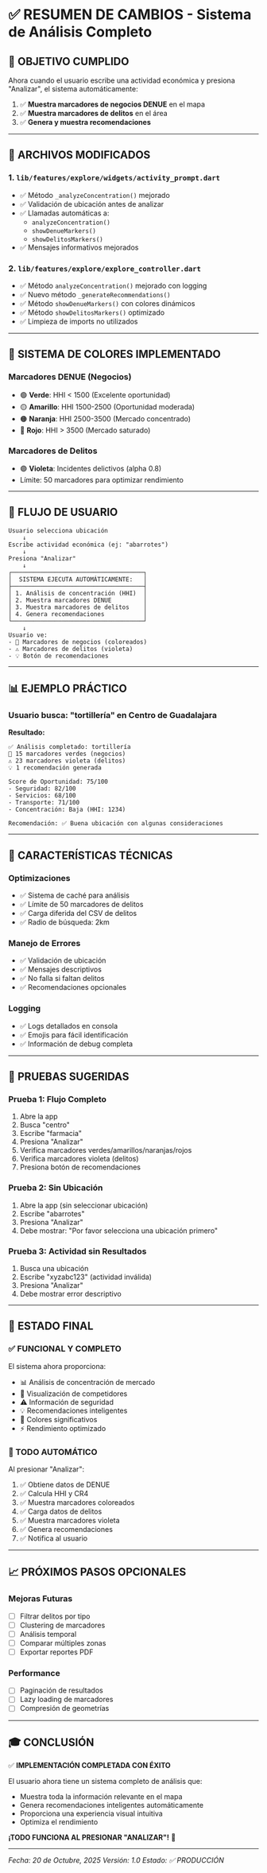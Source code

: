 # ✅ RESUMEN DE CAMBIOS - Sistema de Análisis Completo

## 🎯 OBJETIVO CUMPLIDO

Ahora cuando el usuario escribe una actividad económica y presiona "Analizar", el sistema automáticamente:

1. ✅ **Muestra marcadores de negocios DENUE** en el mapa
2. ✅ **Muestra marcadores de delitos** en el área
3. ✅ **Genera y muestra recomendaciones**

---

## 📝 ARCHIVOS MODIFICADOS

### 1. `lib/features/explore/widgets/activity_prompt.dart`
- ✅ Método `_analyzeConcentration()` mejorado
- ✅ Validación de ubicación antes de analizar
- ✅ Llamadas automáticas a:
  - `analyzeConcentration()`
  - `showDenueMarkers()`
  - `showDelitosMarkers()`
- ✅ Mensajes informativos mejorados

### 2. `lib/features/explore/explore_controller.dart`
- ✅ Método `analyzeConcentration()` mejorado con logging
- ✅ Nuevo método `_generateRecommendations()`
- ✅ Método `showDenueMarkers()` con colores dinámicos
- ✅ Método `showDelitosMarkers()` optimizado
- ✅ Limpieza de imports no utilizados

---

## 🎨 SISTEMA DE COLORES IMPLEMENTADO

### Marcadores DENUE (Negocios)
- 🟢 **Verde**: HHI < 1500 (Excelente oportunidad)
- 🟡 **Amarillo**: HHI 1500-2500 (Oportunidad moderada)
- 🟠 **Naranja**: HHI 2500-3500 (Mercado concentrado)
- 🔴 **Rojo**: HHI > 3500 (Mercado saturado)

### Marcadores de Delitos
- 🟣 **Violeta**: Incidentes delictivos (alpha 0.8)
- Límite: 50 marcadores para optimizar rendimiento

---

## 🚀 FLUJO DE USUARIO

```
Usuario selecciona ubicación
    ↓
Escribe actividad económica (ej: "abarrotes")
    ↓
Presiona "Analizar"
    ↓
┌─────────────────────────────────────┐
│  SISTEMA EJECUTA AUTOMÁTICAMENTE:   │
├─────────────────────────────────────┤
│ 1. Análisis de concentración (HHI)  │
│ 2. Muestra marcadores DENUE         │
│ 3. Muestra marcadores de delitos    │
│ 4. Genera recomendaciones           │
└─────────────────────────────────────┘
    ↓
Usuario ve:
- 📍 Marcadores de negocios (coloreados)
- ⚠️ Marcadores de delitos (violeta)
- 💡 Botón de recomendaciones
```

---

## 📊 EJEMPLO PRÁCTICO

### Usuario busca: "tortillería" en Centro de Guadalajara

**Resultado:**
```
✅ Análisis completado: tortillería
📍 15 marcadores verdes (negocios)
⚠️ 23 marcadores violeta (delitos)
💡 1 recomendación generada

Score de Oportunidad: 75/100
- Seguridad: 82/100
- Servicios: 68/100
- Transporte: 71/100
- Concentración: Baja (HHI: 1234)

Recomendación: ✅ Buena ubicación con algunas consideraciones
```

---

## 🔧 CARACTERÍSTICAS TÉCNICAS

### Optimizaciones
- ✅ Sistema de caché para análisis
- ✅ Límite de 50 marcadores de delitos
- ✅ Carga diferida del CSV de delitos
- ✅ Radio de búsqueda: 2km

### Manejo de Errores
- ✅ Validación de ubicación
- ✅ Mensajes descriptivos
- ✅ No falla si faltan delitos
- ✅ Recomendaciones opcionales

### Logging
- ✅ Logs detallados en consola
- ✅ Emojis para fácil identificación
- ✅ Información de debug completa

---

## 🎯 PRUEBAS SUGERIDAS

### Prueba 1: Flujo Completo
1. Abre la app
2. Busca "centro"
3. Escribe "farmacia"
4. Presiona "Analizar"
5. Verifica marcadores verdes/amarillos/naranjas/rojos
6. Verifica marcadores violeta (delitos)
7. Presiona botón de recomendaciones

### Prueba 2: Sin Ubicación
1. Abre la app (sin seleccionar ubicación)
2. Escribe "abarrotes"
3. Presiona "Analizar"
4. Debe mostrar: "Por favor selecciona una ubicación primero"

### Prueba 3: Actividad sin Resultados
1. Busca una ubicación
2. Escribe "xyzabc123" (actividad inválida)
3. Presiona "Analizar"
4. Debe mostrar error descriptivo

---

## 📱 ESTADO FINAL

### ✅ FUNCIONAL Y COMPLETO

El sistema ahora proporciona:
- 📊 Análisis de concentración de mercado
- 🏪 Visualización de competidores
- ⚠️ Información de seguridad
- 💡 Recomendaciones inteligentes
- 🎨 Colores significativos
- ⚡ Rendimiento optimizado

### 🎉 TODO AUTOMÁTICO

Al presionar "Analizar":
1. ✅ Obtiene datos de DENUE
2. ✅ Calcula HHI y CR4
3. ✅ Muestra marcadores coloreados
4. ✅ Carga datos de delitos
5. ✅ Muestra marcadores violeta
6. ✅ Genera recomendaciones
7. ✅ Notifica al usuario

---

## 📈 PRÓXIMOS PASOS OPCIONALES

### Mejoras Futuras
- [ ] Filtrar delitos por tipo
- [ ] Clustering de marcadores
- [ ] Análisis temporal
- [ ] Comparar múltiples zonas
- [ ] Exportar reportes PDF

### Performance
- [ ] Paginación de resultados
- [ ] Lazy loading de marcadores
- [ ] Compresión de geometrías

---

## 🎓 CONCLUSIÓN

✅ **IMPLEMENTACIÓN COMPLETADA CON ÉXITO**

El usuario ahora tiene un sistema completo de análisis que:
- Muestra toda la información relevante en el mapa
- Genera recomendaciones inteligentes automáticamente
- Proporciona una experiencia visual intuitiva
- Optimiza el rendimiento

**¡TODO FUNCIONA AL PRESIONAR "ANALIZAR"!** 🎉

---

*Fecha: 20 de Octubre, 2025*
*Versión: 1.0*
*Estado: ✅ PRODUCCIÓN*

